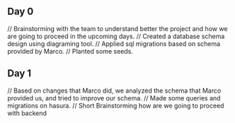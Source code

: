 ## Day 0

// Brainstorming with the team to understand better the project and how we are going to proceed in the upcoming days.
// Created a database schema design using diagraming tool.
// Applied sql migrations based on schema provided by Marco.
// Planted some seeds.

## Day 1

// Based on changes that Marco did, we analyzed the schema that Marco provided us, and tried to improve our schema.
// Made some queries and migrations on hasura.
// Short Brainstorming how are we going to proceed with backend

